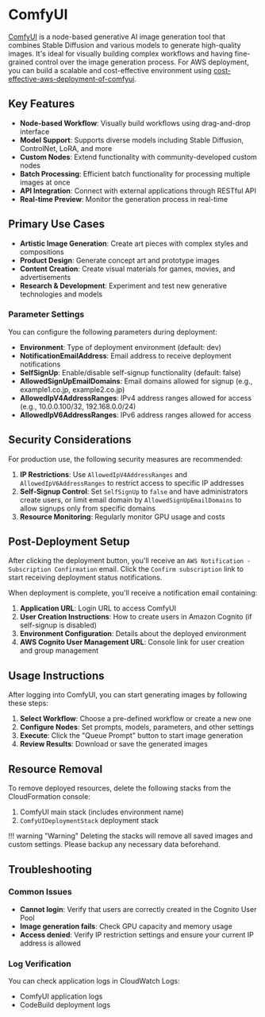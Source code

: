 # ComfyUI

[ComfyUI](https://github.com/comfyanonymous/ComfyUI) is a node-based generative AI image generation tool that combines Stable Diffusion and various models to generate high-quality images. It's ideal for visually building complex workflows and having fine-grained control over the image generation process. For AWS deployment, you can build a scalable and cost-effective environment using [cost-effective-aws-deployment-of-comfyui](https://github.com/aws-samples/cost-effective-aws-deployment-of-comfyui).

## Key Features

- **Node-based Workflow**: Visually build workflows using drag-and-drop interface
- **Model Support**: Supports diverse models including Stable Diffusion, ControlNet, LoRA, and more
- **Custom Nodes**: Extend functionality with community-developed custom nodes
- **Batch Processing**: Efficient batch functionality for processing multiple images at once
- **API Integration**: Connect with external applications through RESTful API
- **Real-time Preview**: Monitor the generation process in real-time

## Primary Use Cases

- **Artistic Image Generation**: Create art pieces with complex styles and compositions
- **Product Design**: Generate concept art and prototype images
- **Content Creation**: Create visual materials for games, movies, and advertisements
- **Research & Development**: Experiment and test new generative technologies and models

### Parameter Settings

You can configure the following parameters during deployment:

* **Environment**: Type of deployment environment (default: dev)
* **NotificationEmailAddress**: Email address to receive deployment notifications
* **SelfSignUp**: Enable/disable self-signup functionality (default: false)
* **AllowedSignUpEmailDomains**: Email domains allowed for signup (e.g., example1.co.jp, example2.co.jp)
* **AllowedIpV4AddressRanges**: IPv4 address ranges allowed for access (e.g., 10.0.0.100/32, 192.168.0.0/24)
* **AllowedIpV6AddressRanges**: IPv6 address ranges allowed for access

## Security Considerations

For production use, the following security measures are recommended:

1. **IP Restrictions**: Use `AllowedIpV4AddressRanges` and `AllowedIpV6AddressRanges` to restrict access to specific IP addresses
2. **Self-Signup Control**: Set `SelfSignUp` to `false` and have administrators create users, or limit email domain by `AllowedSignUpEmailDomains` to allow signups only from specific domains
3. **Resource Monitoring**: Regularly monitor GPU usage and costs

## Post-Deployment Setup

After clicking the deployment button, you'll receive an `AWS Notification - Subscription Confirmation` email. Click the `Confirm subscription` link to start receiving deployment status notifications.

When deployment is complete, you'll receive a notification email containing:

1. **Application URL**: Login URL to access ComfyUI
2. **User Creation Instructions**: How to create users in Amazon Cognito (if self-signup is disabled)
3. **Environment Configuration**: Details about the deployed environment
4. **AWS Cognito User Management URL**: Console link for user creation and group management

## Usage Instructions

After logging into ComfyUI, you can start generating images by following these steps:

1. **Select Workflow**: Choose a pre-defined workflow or create a new one
2. **Configure Nodes**: Set prompts, models, parameters, and other settings
3. **Execute**: Click the "Queue Prompt" button to start image generation
4. **Review Results**: Download or save the generated images

## Resource Removal

To remove deployed resources, delete the following stacks from the CloudFormation console:

1. ComfyUI main stack (includes environment name)
2. `ComfyUIDeploymentStack` deployment stack

!!! warning "Warning"
    Deleting the stacks will remove all saved images and custom settings. Please backup any necessary data beforehand.

## Troubleshooting

### Common Issues

- **Cannot login**: Verify that users are correctly created in the Cognito User Pool
- **Image generation fails**: Check GPU capacity and memory usage
- **Access denied**: Verify IP restriction settings and ensure your current IP address is allowed

### Log Verification

You can check application logs in CloudWatch Logs:

- ComfyUI application logs
- CodeBuild deployment logs
